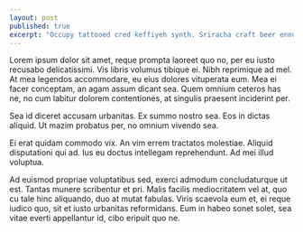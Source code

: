 ```yaml
---
layout: post
published: true
excerpt: "Occupy tattooed cred keffiyeh synth. Sriracha craft beer ennui authentic Tonx tote bag, VHS hella. Williamsburg letterpress Helvetica vinyl, squid biodiesel ethical tote bag mlkshk street art occupy."
---
```


Lorem ipsum dolor sit amet, reque prompta laoreet quo no, per eu iusto recusabo delicatissimi. Vis libris volumus tibique ei. Nibh reprimique ad mel. At mea legendos accommodare, eu eius dolores vituperata eum. Mea ei facer conceptam, an agam assum dicant sea. Quem omnium ceteros has ne, no cum labitur dolorem contentiones, at singulis praesent inciderint per.

Sea id diceret accusam urbanitas. Ex summo nostro sea. Eos in dictas aliquid. Ut mazim probatus per, no omnium vivendo sea.

Ei erat quidam commodo vix. An vim errem tractatos molestiae. Aliquid disputationi qui ad. Ius eu doctus intellegam reprehendunt. Ad mei illud voluptua.

Ad euismod propriae voluptatibus sed, exerci admodum concludaturque ut est. Tantas munere scribentur et pri. Malis facilis mediocritatem vel at, quo cu tale hinc aliquando, duo at mutat fabulas. Viris scaevola eum et, ei reque iudico quo, sit et iusto urbanitas reformidans. Eum in habeo sonet solet, sea vitae everti appellantur id, cibo eripuit quo ne.
